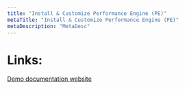 ```yaml
---
title: "Install & Customize Performance Engine (PE)"
metaTitle: "Install & Customize Performance Engine (PE)"
metaDescription: "MetaDesc"
---
```


# Links:

[Demo documentation website](https://genevaers.github.io/demo/)

